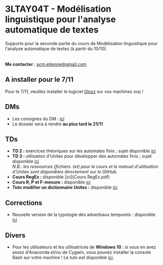 # 3LTAY04T - Modélisation linguistique pour l'analyse automatique de textes

Supports pour la seconde partie du cours de Modélisation linguistique pour l'analyse automatique de textes (à partir du 10/10).
<br/><br/><br/>
**Me contacter** : acm.etienne@gmail.com

## A installer pour le 7/11
Pour le 7/11, veuillez installer le logiciel [Glozz](http://www.glozz.org/) sur vos machines svp !

## DMs

- Les consignes du DM : [ici](consignes_dossier.pdf)
- Le dossier sera à rendre **au plus tard le 21/11**

## TDs

- **TD 2 :** exercices théoriques sur les automates finis ; sujet disponible [ici](TD2_EXERCICES_AutomatesFinis.pdf)
- **TD 3 :** utilisation d'Unitex pour développer des automates finis ; sujet disponible [ici](TD3.pdf)<br/>
*N.B.: les ressources (fichiers .txt) pour le cours et le manuel d'utilisation d'Unitex sont disponibles directement sur le GitHub.*
- **Cours RegEx :** disponible [ici](Cours RegEx.pdf)
- **Cours R, P et F-mesure :** disponible [ici](Cours_evaluation.pdf)
- **Tuto modifier un dictionnaire Unitex :** disponible [ici](Cours_utilisation_Unitex.pdf)

## Corrections

- Nouvelle version de la typologie des adverbiaux temporels : disponible [ici](Correction_ex2_TD1_v2.pdf)

## Divers

- Pour les utilisateurs et les utilisatrices de **Windows 10** : si vous en avez assez d'Anaconda et/ou de Cygwin, vous pouvez installer la console Bash sur votre machine ! Le tuto est disponible [ici](https://korben.info/installer-shell-bash-linux-windows-10.html).
